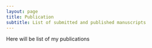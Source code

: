 ```yaml
---
layout: page
title: Publication
subtitle: List of submitted and published manuscripts
---
```


Here will be list of my publications 